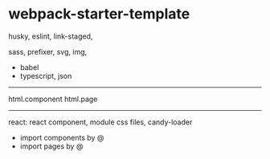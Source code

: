 # webpack-starter-template

husky, 
eslint, 
link-staged, 

sass, 
prefixer, 
svg, 
img, 
+ babel
+ typescript, 
json

------
html.component
html.page

------
react:
react component, module css files, candy-loader

+ import components by @
+ import pages by @
